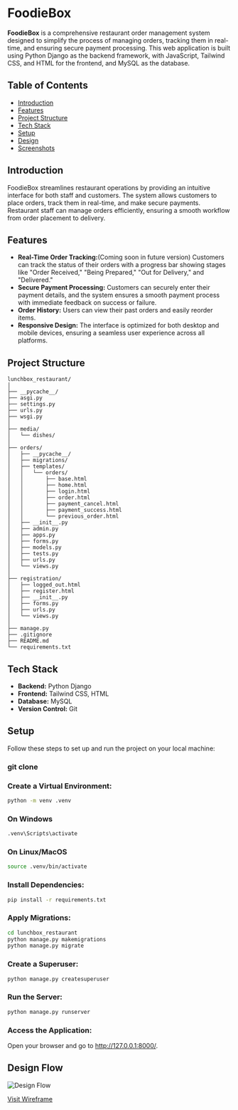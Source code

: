 # FoodieBox

**FoodieBox** is a comprehensive restaurant order management system designed to simplify the process of managing orders, tracking them in real-time, and ensuring secure payment processing. This web application is built using Python Django as the backend framework, with JavaScript, Tailwind CSS, and HTML for the frontend, and MySQL as the database.

## Table of Contents

- [Introduction](#introduction)
- [Features](#features)
- [Project Structure](#project-structure)
- [Tech Stack](#tech-stack)
- [Setup](#setup)
- [Design](#design)
- [Screenshots](#screenshots)

## Introduction

FoodieBox streamlines restaurant operations by providing an intuitive interface for both staff and customers. The system allows customers to place orders, track them in real-time, and make secure payments. Restaurant staff can manage orders efficiently, ensuring a smooth workflow from order placement to delivery.

## Features

- **Real-Time Order Tracking:**(Coming soon in future version) Customers can track the status of their orders with a progress bar showing stages like "Order Received," "Being Prepared," "Out for Delivery," and "Delivered."
- **Secure Payment Processing:** Customers can securely enter their payment details, and the system ensures a smooth payment process with immediate feedback on success or failure.
- **Order History:** Users can view their past orders and easily reorder items.
- **Responsive Design:** The interface is optimized for both desktop and mobile devices, ensuring a seamless user experience across all platforms.

## Project Structure

```plaintext
lunchbox_restaurant/
│
├── __pycache__/
├── asgi.py
├── settings.py
├── urls.py
├── wsgi.py
│
├── media/
│   └── dishes/
│
├── orders/
│   ├── __pycache__/
│   ├── migrations/
│   ├── templates/
│   │   └── orders/
│   │       ├── base.html
│   │       ├── home.html
│   │       ├── login.html
│   │       ├── order.html
│   │       ├── payment_cancel.html
│   │       ├── payment_success.html
│   │       └── previous_order.html
│   ├── __init__.py
│   ├── admin.py
│   ├── apps.py
│   ├── forms.py
│   ├── models.py
│   ├── tests.py
│   ├── urls.py
│   └── views.py
│
├── registration/
│   ├── logged_out.html
│   ├── register.html
│   ├── __init__.py
│   ├── forms.py
│   ├── urls.py
│   └── views.py
│
├── manage.py
├── .gitignore
├── README.md
└── requirements.txt

```
## Tech Stack

- **Backend:** Python Django
- **Frontend:** Tailwind CSS, HTML
- **Database:** MySQL
- **Version Control:** Git


## Setup

Follow these steps to set up and run the project on your local machine:

### git clone 

### Create a Virtual Environment:

```bash
python -m venv .venv
```
### On Windows 
```bash
.venv\Scripts\activate
```
### On Linux/MacOS
```bash
source .venv/bin/activate
```

### Install Dependencies:
```bash
pip install -r requirements.txt
```
### Apply Migrations:
```bash
cd lunchbox_restaurant
python manage.py makemigrations
python manage.py migrate
```
### Create a Superuser:
```bash
python manage.py createsuperuser
```
### Run the Server:
```bash
python manage.py runserver
```

### Access the Application:
Open your browser and go to http://127.0.0.1:8000/.

## Design Flow

![Design Flow](assets/design_flow.jpg)


[Visit Wireframe](https://www.openai.com)


